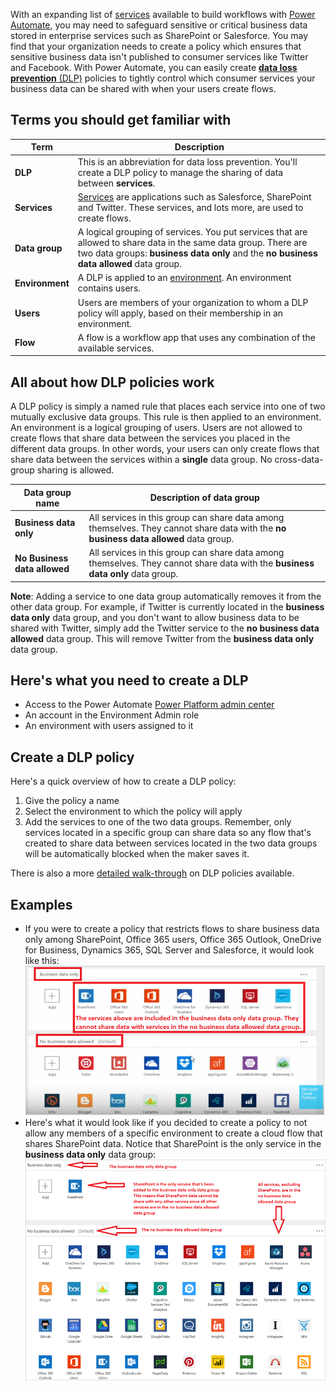 With an expanding list of [services](https://flow.microsoft.com/services) available to build workflows with [Power Automate](https://flow.microsoft.com), you may need to safeguard sensitive or critical business data stored in enterprise services such as SharePoint or Salesforce. You may find that your organization needs to create a policy which ensures that sensitive business data isn't published to consumer services like Twitter and Facebook. With Power Automate, you can easily create [**data loss prevention** (DLP)](https://docs.microsoft.com/power-platform/admin/prevent-data-loss) policies to tightly control which consumer services your business data can be shared with when your users create flows.  

## Terms you should get familiar with

| Term | Description |
| --- | --- |
| **DLP** |This is an abbreviation for data loss prevention. You'll create a DLP policy to manage the sharing of data between **services**. |
| **Services** |[Services](https://flow.microsoft.com/services) are applications such as Salesforce, SharePoint and Twitter. These services, and lots more, are used to create flows. |
| **Data group** |A logical grouping of services. You put services that are allowed to share data in the same data group. There are two data groups: **business data only** and the **no business data allowed** data group. |
| **Environment** |A DLP is applied to an [environment](../environments-overview-admin.md). An environment contains users. |
| **Users** |Users are members of your organization to whom a DLP policy will apply, based on their membership in an environment. |
| **Flow** |A flow is a workflow app that uses any combination of the available services. |

## All about how DLP policies work
A DLP policy is simply a named rule that places each service into one of two mutually exclusive data groups. This rule is then applied to an environment. An environment is a logical grouping of users. Users are not allowed to create flows that share data between the services you placed in the different data groups. In other words, your users can only create flows that share data between the services within a **single** data group. No cross-data-group sharing is allowed.  

| **Data group name** | **Description of data group** |
| --- | --- |
| **Business data only** |All services in this group can share data among themselves. They cannot share data with the **no business data allowed** data group. |
| **No Business data allowed** |All services in this group can share data among themselves. They cannot share data with the **business data only** data group. |

**Note**: Adding a service to one data group automatically removes it from the other data group. For example, if Twitter is currently located in the **business data only** data group, and you don't want to allow business data to be shared with Twitter, simply add the Twitter service to the **no business data allowed** data group. This will remove Twitter from the **business data only** data group.

## Here's what you need to create a DLP
* Access to the Power Automate [Power Platform admin center](https://admin.powerplatform.microsoft.com/)  
* An account in the Environment Admin role  
* An environment with users assigned to it  

## Create a DLP policy
Here's a quick overview of how to create a DLP policy:  

1. Give the policy a name
2. Select the environment to which the policy will apply
3. Add the services to one of the two data groups. Remember, only services located in a specific group can share data so any flow that's created to share data between services located in the two data groups will be automatically blocked when the maker saves it.  

There is also a more [detailed walk-through](https://docs.microsoft.com/power-platform/admin/prevent-data-loss) on DLP policies available.  

## Examples
* If you were to create a policy that restricts flows to share business data only among SharePoint, Office 365 users, Office 365 Outlook, OneDrive for Business, Dynamics 365, SQL Server and Salesforce, it would look like this:  
  ![](./media/learning-data-loss-prevention/a-few-business-centric-services.png)  
* Here's what it would look like if you decided to create a policy to not allow any members of a specific environment to create a cloud flow that shares SharePoint data. Notice that SharePoint is the only service in the **business data only** data group:  
  ![business data only](./media/learning-data-loss-prevention/sharepoint-only-no-sharing-guided-learning.png)

